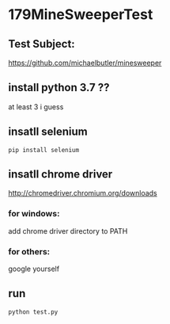 # 179MineSweeperTest

## Test Subject:

https://github.com/michaelbutler/minesweeper

## install python 3.7 ??

at least 3 i guess

## insatll selenium

`pip install selenium`

## insatll chrome driver

http://chromedriver.chromium.org/downloads

### for windows:

add chrome driver directory to PATH

### for others:

google yourself

## run

`python test.py`
